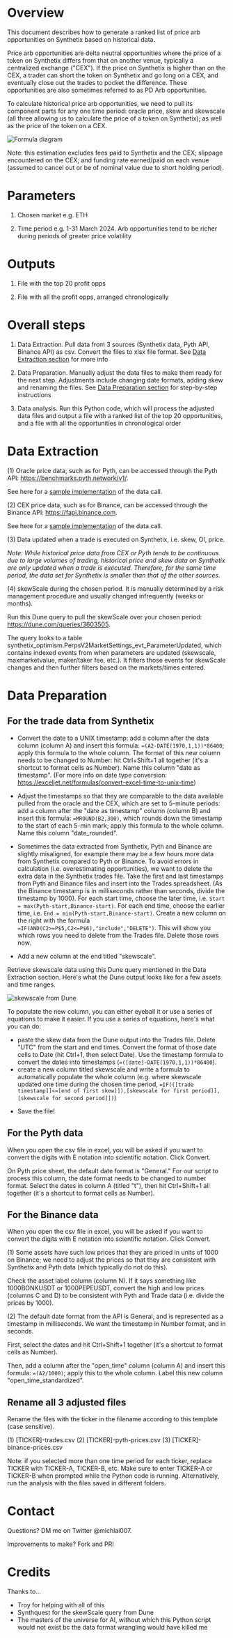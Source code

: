 # Overview

This document describes how to generate a ranked list of price arb opportunities on Synthetix based on historical data.

Price arb opportunities are delta neutral opportunities where the price of a token on Synthetix differs from that on another venue, typically a centralized exchange ("CEX"). If the price on Synthetix is higher than on the CEX, a trader can short the token on Synthetix and go long on a CEX, and eventually close out the trades to pocket the difference. These opportunities are also sometimes referred to as PD Arb opportunities.

To calculate historical price arb opportunities, we need to pull its component parts for any one time period: oracle price, skew and skewscale (all three allowing us to calculate the price of a token on Synthetix); as well as the price of the token on a CEX.

![Formula diagram](/images/formula.jpeg)

Note: this estimation excludes fees paid to Synthetix and the CEX; slippage encountered on the CEX; and funding rate earned/paid on each venue (assumed to cancel out or be of nominal value due to short holding period).

# Parameters

1. Chosen market e.g. ETH

2. Time period e.g. 1-31 March 2024. Arb opportunities tend to be richer during periods of greater price volatility

# Outputs

1. File with the top 20 profit opps

2. File with all the profit opps, arranged chronologically

# Overall steps

1) Data Extraction. Pull data from 3 sources (Synthetix data, Pyth API, Binance API) as csv. Convert the files to xlsx file format. See [Data Extraction section](#-data-extraction) for more info

2) Data Preparation. Manually adjust the data files to make them ready for the next step. Adjustments include changing date formats, adding skew and renaming the files. See [Data Preparation section](#-data-preparation) for step-by-step instructions

3) Data analysis. Run this Python code, which will process the adjusted data files and output a file with a ranked list of the top 20 opportunities, and a file with all the opportunities in chronological order

# Data Extraction

(1) Oracle price data, such as for Pyth, can be accessed through the Pyth API: https://benchmarks.pyth.network/v1/. 

See here for a [sample implementation](/data-extraction/pyth-query.ipynb) of the data call.

(2) CEX price data, such as for Binance, can be accessed through the Binance API: https://fapi.binance.com. 

See here for a [sample implementation](/data-extraction/binance-query.ipynb) of the data call.

(3) Data updated when a trade is executed on Synthetix, i.e. skew, OI, price.

<!-- TO DISCUSS -->

_Note: While historical price data from CEX or Pyth tends to be continuous due to large volumes of trading, historical price and skew data on Synthetix are only updated when a trade is executed. Therefore, for the same time period, the data set for Synthetix is smaller than that of the other sources._

(4) skewScale during the chosen period. It is manually determined by a risk management procedure and usually changed infrequently (weeks or months). 

Run this Dune query to pull the skewScale over your chosen period: https://dune.com/queries/3603505.

The query looks to a table synthetix_optimism.PerpsV2MarketSettings_evt_ParameterUpdated, which contains indexed events from when parameters are updated (skewscale, maxmarketvalue, maker/taker fee, etc.). It filters those events for skewScale changes and then further filters based on the markets/times entered.


# Data Preparation

## For the trade data from Synthetix

* Convert the date to a UNIX timestamp: add a column after the data column (column A) and insert this formula: `=(A2-DATE(1970,1,1))*86400`; apply this formula to the whole column. The format of this new column needs to be changed to Number: hit Ctrl+Shift+1 all together (it's a shortcut to format cells as Number). Name this column "date as timestamp". 
(For more info on date type conversion: https://exceljet.net/formulas/convert-excel-time-to-unix-time)

* Adjust the timestamps so that they are comparable to the data available pulled from the oracle and the CEX, which are set to 5-minute periods: add a column after the "date as timestamp" column (column B) and insert this formula: `=MROUND(B2,300)`, which rounds down the timestamp to the start of each 5-min mark; apply this formula to the whole column. Name this column "date_rounded".

* Sometimes the data extracted from Synthetix, Pyth and Binance are slightly misaligned, for example there may be a few hours more data from Synthetix compared to Pyth or Binance. To avoid errors in calculation (i.e. overestimating opportunities), we want to delete the extra data in the Synthetix trades file. 
Take the first and last timestamps from Pyth and Binance files and insert into the Trades spreadsheet. (As the Binance timestamp is in milliseconds rather than seconds, divide the timestamp by 1000). 
For each start time, choose the later time, i.e. `Start = max(Pyth-start,Binance-start)`. For each end time, choose the earlier time, i.e. `End = min(Pyth-start,Binance-start)`. 
Create a new column on the right with the formula `=IF(AND(C2>=P$5,C2<=P$6),"include","DELETE")`. This will show you which rows you need to delete from the Trades file. Delete those rows now. 

* Add a new column at the end titled "skewscale". 

Retrieve skewscale data using this Dune query mentioned in the Data Extraction section. Here's what the Dune output looks like for a few assets and time ranges.

![skewscale from Dune](/images/skewscale-dune.png)

To populate the new column, you can either eyeball it or use a series of equations to make it easier.
If you use a series of equations, here's what you can do: 
- paste the skew data from the Dune output into the Trades file. Delete "UTC" from the start and end times. Convert the format of those date cells to Date (hit Ctrl+1, then select Date). Use the timestamp formula to convert the dates into timestamps (`=([date]-DATE(1970,1,1))*86400`).
- create a new column titled skewscale and write a formula to automatically populate the whole column (e.g. where skewscale updated one time during the chosen time period, `=IF(([trade timestamp]]<=[end of first skew]]),[skewscale for first period]],[skewscale for second period]])`)

* Save the file! 

## For the Pyth data

When you open the csv file in excel, you will be asked if you want to convert the digits with E notation into scientific notation. Click Convert.

On Pyth price sheet, the default date format is "General." For our script to process this column, the date format needs to be changed to number format. 
Select the dates in column A (titled "t"), then hit Ctrl+Shift+1 all together (it's a shortcut to format cells as Number).


## For the Binance data

When you open the csv file in excel, you will be asked if you want to convert the digits with E notation into scientific notation. Click Convert.

(1) Some assets have such low prices that they are priced in units of 1000 on Binance; we need to adjust the prices so that they are consistent with Synthetix and Pyth data (which typically do not do this).

Check the asset label column (column N). If it says something like 1000BONKUSDT or 1000PEPEUSDT, convert the high and low prices (columns C and D) to be consistent with Pyth and Trade data (i.e. divide the prices by 1000).

(2) The default date format from the API is General, and is represented as a timestamp in milliseconds. We want the timestamp in Number format, and in seconds.

First, select the dates and hit Ctrl+Shift+1 together (it's a shortcut to format cells as Number).

Then, add a column after the "open_time" column (column A) and insert this formula: `=(A2/1000)`; apply this to the whole column. Label this new column "open_time_standardized".


## Rename all 3 adjusted files

Rename the files with the ticker in the filename according to this template (case sensitive). 

(1) [TICKER]-trades.csv
(2) [TICKER]-pyth-prices.csv
(3) [TICKER]-binance-prices.csv

Note: if you selected more than one time period for each ticker, replace TICKER with TICKER-A, TICKER-B, etc. Make sure to enter TICKER-A or TICKER-B when prompted while the Python code is running. Alternatively, run the analysis with the files saved in different folders. 

# Contact

Questions? DM me on Twitter @michlai007.

Improvements to make? Fork and PR!

# Credits

Thanks to...
<!-- Insert profile links -->
* Troy for helping with all of this
* Synthquest for the skewScale query from Dune
* The masters of the universe for AI, without which this Python script would not exist bc the data format wrangling would have killed me